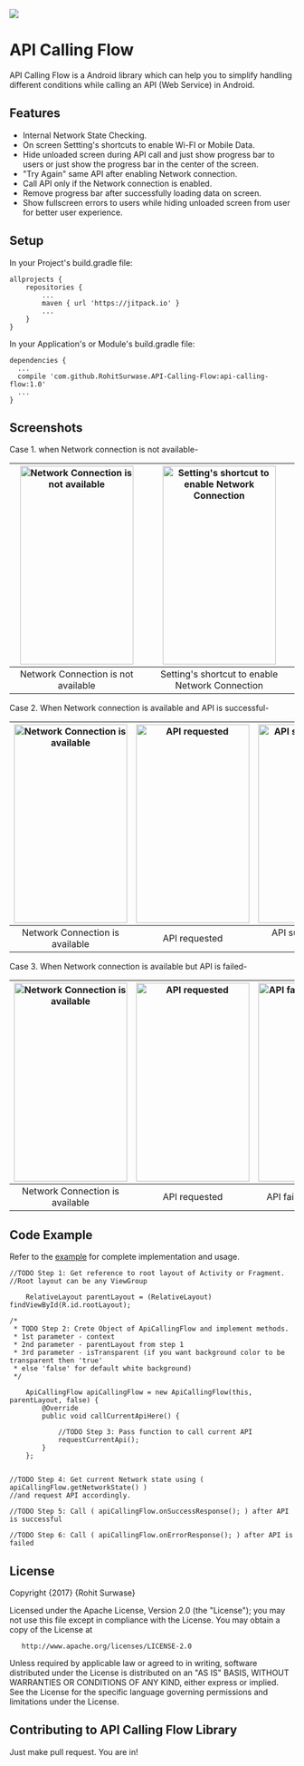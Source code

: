 [![](https://jitpack.io/v/RohitSurwase/API-Calling-Flow.svg)](https://jitpack.io/#RohitSurwase/API-Calling-Flow)

# API Calling Flow

API Calling Flow is a Android library which can help you to simplify handling different conditions while calling an API (Web Service) in Android.

## Features

* Internal Network State Checking.
* On screen Settting's shortcuts to enable Wi-FI or Mobile Data.
* Hide unloaded screen during API call and just show progress bar to users or just show the progress bar in the center of the screen.
* "Try Again" same API after enabling Network connection.
* Call API only if the Network connection is enabled.
* Remove progress bar after successfully loading data on screen.
* Show fullscreen errors to users while hiding unloaded screen from user for better user experience.

## Setup
In your Project's build.gradle file:

	allprojects {
		repositories {
			...
			maven { url 'https://jitpack.io' }
			...
		}
	}

In your Application's or Module's build.gradle file:


	dependencies {
  	  ...
      compile 'com.github.RohitSurwase.API-Calling-Flow:api-calling-flow:1.0'
      ...
	}

## Screenshots
Case 1. when Network connection is not available-

| <img src="https://github.com/RohitSurwase/API-Calling-Flow/raw/master/screenshots/Dummy_1_Disconnected.png" alt="Network Connection is not available"   width="200" height="350" title="Network Connection is not available" />  | <img src="https://github.com/RohitSurwase/API-Calling-Flow/raw/master/screenshots/Disconnected.png" alt="Setting's shortcut to enable Network Connection"   width="200" height="350" title="Setting's shortcut to enable Network Connection" />  |
|:---:|:---:|
| Network Connection is not available | Setting's shortcut to enable Network Connection |

Case 2. When Network connection is available and API is successful-

| <img src="https://github.com/RohitSurwase/API-Calling-Flow/raw/master/screenshots/Dummy_1_Connected.png" alt="Network Connection is available"   width="200" height="350" title="Network Connection is available" />  | <img src="https://github.com/RohitSurwase/API-Calling-Flow/raw/master/screenshots/Loading_1.png" alt="API requested"   width="200" height="350" title="API requested" /> | <img src="https://github.com/RohitSurwase/API-Calling-Flow/raw/master/screenshots/Success.png" alt="API successful, data loaded"   width="200" height="350" title="API successful, data loaded" /> |
|:---:|:---:|:---:|
| Network Connection is available | API requested | API successful, data loaded |


Case 3. When Network connection is available but API is failed-

| <img src="https://github.com/RohitSurwase/API-Calling-Flow/raw/master/screenshots/Dummy_1_Connected.png" alt="Network Connection is available"   width="200" height="350" title="Network Connection is available" />  | <img src="https://github.com/RohitSurwase/API-Calling-Flow/raw/master/screenshots/Loading_2.png" alt="API requested"   width="200" height="350" title="API requested" /> | <img src="https://github.com/RohitSurwase/API-Calling-Flow/raw/master/screenshots/Error.png" alt="API failed, error shown"   width="200" height="350" title="API failed, error shown" /> |
|:---:|:---:|:---:|
| Network Connection is available | API requested | API failed, error shown |


## Code Example

Refer to the [example](https://github.com/RohitSurwase/API-Calling-Flow/tree/master/example-app) for complete implementation and usage. 

	//TODO Step 1: Get reference to root layout of Activity or Fragment.
    //Root layout can be any ViewGroup

		RelativeLayout parentLayout = (RelativeLayout) findViewById(R.id.rootLayout);

	/*
	 * TODO Step 2: Crete Object of ApiCallingFlow and implement methods.
	 * 1st parameter - context
	 * 2nd parameter - parentLayout from step 1
	 * 3rd parameter - isTransparent (if you want background color to be transparent then 'true'
	 * else 'false' for default white background)
	 */

		ApiCallingFlow apiCallingFlow = new ApiCallingFlow(this, parentLayout, false) {
			@Override
			public void callCurrentApiHere() {
			
				//TODO Step 3: Pass function to call current API
				requestCurrentApi();
			}
		};


	//TODO Step 4: Get current Network state using ( apiCallingFlow.getNetworkState() ) 
	//and request API accordingly.

	//TODO Step 5: Call ( apiCallingFlow.onSuccessResponse(); ) after API is successful

	//TODO Step 6: Call ( apiCallingFlow.onErrorResponse(); ) after API is failed



## License

Copyright {2017} {Rohit Surwase}

   Licensed under the Apache License, Version 2.0 (the "License");
   you may not use this file except in compliance with the License.
   You may obtain a copy of the License at

       http://www.apache.org/licenses/LICENSE-2.0

   Unless required by applicable law or agreed to in writing, software
   distributed under the License is distributed on an "AS IS" BASIS,
   WITHOUT WARRANTIES OR CONDITIONS OF ANY KIND, either express or implied.
   See the License for the specific language governing permissions and
limitations under the License.


## Contributing to API Calling Flow Library

Just make pull request. You are in!
